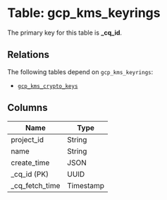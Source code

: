 # Table: gcp_kms_keyrings


The primary key for this table is **_cq_id**.

## Relations
The following tables depend on `gcp_kms_keyrings`:
  - [`gcp_kms_crypto_keys`](gcp_kms_crypto_keys.md)

## Columns
| Name          | Type          |
| ------------- | ------------- |
|project_id|String|
|name|String|
|create_time|JSON|
|_cq_id (PK)|UUID|
|_cq_fetch_time|Timestamp|